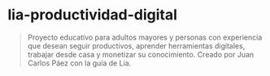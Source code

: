 # lia-productividad-digital
> Proyecto educativo para adultos mayores y personas con experiencia que desean seguir productivos, aprender herramientas digitales, trabajar desde casa y monetizar su conocimiento. Creado por Juan Carlos Páez con la guía de Lia.
